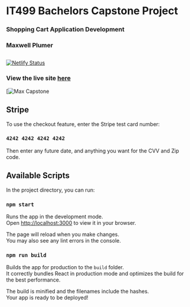 # IT499 Bachelors Capstone Project
###   Shopping Cart Application Development
###   Maxwell Plumer
##

[![Netlify Status](https://api.netlify.com/api/v1/badges/358676ea-d0bd-4689-acca-7aead6da26d7/deploy-status)](https://app.netlify.com/sites/max-capstone/deploys)  

### View the live site [here](https://max-capstone.netlify.app/)

[![Max Capstone](https://max-capstone.netlify.app/)





## Stripe

To use the checkout feature, enter the Stripe test card number: 
### `4242 4242 4242 4242`
Then enter any future date, and anything you want for the CVV and Zip code.


## Available Scripts

In the project directory, you can run:

### `npm start`

Runs the app in the development mode.\
Open [http://localhost:3000](http://localhost:3000) to view it in your browser.

The page will reload when you make changes.\
You may also see any lint errors in the console.

### `npm run build`

Builds the app for production to the `build` folder.\
It correctly bundles React in production mode and optimizes the build for the best performance.

The build is minified and the filenames include the hashes.\
Your app is ready to be deployed!



